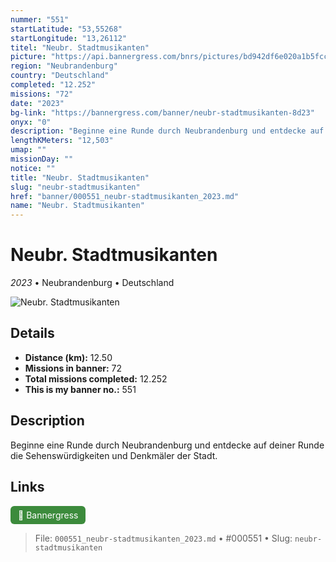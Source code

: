 ```yaml
---
nummer: "551"
startLatitude: "53,55268"
startLongitude: "13,26112"
titel: "Neubr. Stadtmusikanten"
picture: "https://api.bannergress.com/bnrs/pictures/bd942df6e020a1b5fcc14c22e4219e4f"
region: "Neubrandenburg"
country: "Deutschland"
completed: "12.252"
missions: "72"
date: "2023"
bg-link: "https://bannergress.com/banner/neubr-stadtmusikanten-8d23"
onyx: "0"
description: "Beginne eine Runde durch Neubrandenburg und entdecke auf deiner Runde die Sehenswürdigkeiten und Denkmäler der Stadt."
lengthKMeters: "12,503"
umap: ""
missionDay: ""
notice: ""
title: "Neubr. Stadtmusikanten"
slug: "neubr-stadtmusikanten"
href: "banner/000551_neubr-stadtmusikanten_2023.md"
name: "Neubr. Stadtmusikanten"
---
```

# Neubr. Stadtmusikanten

*2023* • Neubrandenburg • Deutschland

![Neubr. Stadtmusikanten](https://api.bannergress.com/bnrs/pictures/bd942df6e020a1b5fcc14c22e4219e4f)



## Details
- **Distance (km):** 12.50
- **Missions in banner:** 72
- **Total missions completed:** 12.252
- **This is my banner no.:** 551



## Description
Beginne eine Runde durch Neubrandenburg und entdecke auf deiner Runde die Sehenswürdigkeiten und Denkmäler der Stadt.



## Links
<a href="https://bannergress.com/banner/neubr-stadtmusikanten-8d23" target="_blank" style="display:inline-block;margin-right:8px;padding:6px 12px;background:#3c8b3c;color:#fff;text-decoration:none;border-radius:6px;">🔗 Bannergress</a>



> File: `000551_neubr-stadtmusikanten_2023.md`
> • #000551
> • Slug: `neubr-stadtmusikanten`
